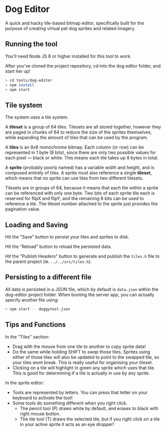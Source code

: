 Dog Editor
==========

A quick and hacky tile-based bitmap editor, specifically built for the purpose
of creating virtual pet dog sprites and related imagery.

## Running the tool

You'll need Node JS 8 or higher installed for this tool to work.

After you've cloned the project repository, cd into the dog editor folder, and start her up!

```bash
> cd tools/dog-editor
> npm install
> npm start
```

## Tile system

The system uses a tile system.

A **tileset** is a group of 64 tiles. Tilesets are all stored together, however they are paged in chunks of 64 to reduce the size of the sprites themselves, while expanding the amount of tiles that can be used by the program.

A **tiles** is an 8x8 monochrome bitmap. Each column (or row) can be represented in 1 byte (8 bits), since there are only two possible values for each pixel — black or white. This means each tile takes up 8 bytes in total.

A **sprite** (probably poorly named) has a variable width and height, and is composed entirely of tiles. A sprite must also reference a single **tileset**, which means that no sprite can use tiles from two different tilesets.

Tilesets are in groups of 64, because it means that each tile within a sprite can be referenced with only one byte. Two bits of each sprite tile each is reserved for flipX and flipY, and the remaining 6 bits can be used to reference a tile. The tileset number attached to the sprite just provides the pagination value.

## Loading and Saving

Hit the "Save" button to persist your tiles and sprites to disk.

Hit the "Reload" button to reload the persisted data.

Hit the "Publish Headers" button to generate and publish the `tiles.h` file to the parent project (ie. `../../src/tiles.h`).

## Persisting to a different file

All data is persisted in a JSON file, which by default is `data.json` within the dog-editor project folder. When booting the server app, you can actually specify another file using:

```bash
> npm start -- doggytest.json
```

## Tips and Functions

In the "Tiles" section:

* Drag with the mouse from one tile to another to copy sprite data!
* Do the same while holding SHIFT to *swap* those tiles. Sprites using either of those tiles will also be updated to point to the swapped tile, so your tiles wont break. This is really useful for organising your tileset.
* Clicking on a tile will highlight in green any sprite which uses that tile. This is good for determining if a tile is actually in use by any sprite.

In the sprite editor:

* Tools are represented by letters. You can press that letter on your keyboard to activate the tool!
* Some tools do something different when you right click.
  * The pencil tool (P) draws white by default, and erases to black with right mouse button.
  * The tile tool (T) draws the selected tile, but if you right click on a tile in your active sprite it acts as an eye dropper!